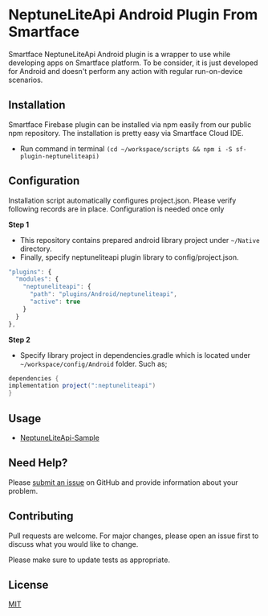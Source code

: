 # NeptuneLiteApi Android Plugin From Smartface

Smartface NeptuneLiteApi Android plugin is a wrapper to use while developing  apps on Smartface platform. To be consider, it is just developed  for Android and doesn't perform any action with regular run-on-device scenarios.

## Installation
Smartface Firebase plugin can be installed via npm easily from our public npm repository. The installation is pretty easy via Smartface Cloud IDE.

- Run command in terminal `(cd ~/workspace/scripts && npm i -S sf-plugin-neptuneliteapi)`

## Configuration
Installation script automatically configures project.json. Please verify following records are in place.
Configuration is needed once only

**Step 1**
- This repository contains prepared android library project under `~/Native` directory. 
- Finally, specify neptuneliteapi plugin library to config/project.json.

```javascript
"plugins": {
  "modules": {
    "neptuneliteapi": {
      "path": "plugins/Android/neptuneliteapi",
      "active": true
    }
  }
},
```
**Step 2**
- Specify library project in dependencies.gradle which is located under `~/workspace/config/Android` folder. Such as;
```groovy
dependencies {
implementation project(":neptuneliteapi")
}
```


## Usage

 - [NeptuneLiteApi-Sample](https://github.com/muhammedyalcin/neptuneliteapi-sample)

## Need Help?

Please [submit an issue](https://github.com/smartface/sf-plugin-neptuneliteapi/issues) on GitHub and provide information about your problem.

## Contributing
Pull requests are welcome. For major changes, please open an issue first to discuss what you would like to change.

Please make sure to update tests as appropriate.

## License
[MIT](https://choosealicense.com/licenses/mit/)